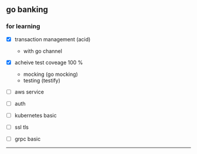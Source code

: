 ## go banking 

### for learning
- [x] transaction management (acid)
  - with go channel
- [x] acheive test coveage 100 %
  - mocking (go mocking)
  - testing (testify)
- [ ] aws service 
- [ ] auth
- [ ] kubernetes  basic
- [ ] ssl tls 
- [ ] grpc basic 




---
